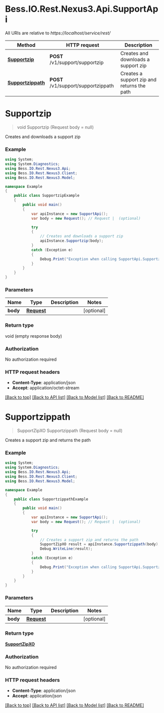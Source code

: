# Bess.IO.Rest.Nexus3.Api.SupportApi

All URIs are relative to *https://localhost/service/rest/*

Method | HTTP request | Description
------------- | ------------- | -------------
[**Supportzip**](SupportApi.md#supportzip) | **POST** /v1/support/supportzip | Creates and downloads a support zip
[**Supportzippath**](SupportApi.md#supportzippath) | **POST** /v1/support/supportzippath | Creates a support zip and returns the path


<a name="supportzip"></a>
# **Supportzip**
> void Supportzip (Request body = null)

Creates and downloads a support zip

### Example
```csharp
using System;
using System.Diagnostics;
using Bess.IO.Rest.Nexus3.Api;
using Bess.IO.Rest.Nexus3.Client;
using Bess.IO.Rest.Nexus3.Model;

namespace Example
{
    public class SupportzipExample
    {
        public void main()
        {
            var apiInstance = new SupportApi();
            var body = new Request(); // Request |  (optional) 

            try
            {
                // Creates and downloads a support zip
                apiInstance.Supportzip(body);
            }
            catch (Exception e)
            {
                Debug.Print("Exception when calling SupportApi.Supportzip: " + e.Message );
            }
        }
    }
}
```

### Parameters

Name | Type | Description  | Notes
------------- | ------------- | ------------- | -------------
 **body** | [**Request**](Request.md)|  | [optional] 

### Return type

void (empty response body)

### Authorization

No authorization required

### HTTP request headers

 - **Content-Type**: application/json
 - **Accept**: application/octet-stream

[[Back to top]](#) [[Back to API list]](../README.md#documentation-for-api-endpoints) [[Back to Model list]](../README.md#documentation-for-models) [[Back to README]](../README.md)

<a name="supportzippath"></a>
# **Supportzippath**
> SupportZipXO Supportzippath (Request body = null)

Creates a support zip and returns the path

### Example
```csharp
using System;
using System.Diagnostics;
using Bess.IO.Rest.Nexus3.Api;
using Bess.IO.Rest.Nexus3.Client;
using Bess.IO.Rest.Nexus3.Model;

namespace Example
{
    public class SupportzippathExample
    {
        public void main()
        {
            var apiInstance = new SupportApi();
            var body = new Request(); // Request |  (optional) 

            try
            {
                // Creates a support zip and returns the path
                SupportZipXO result = apiInstance.Supportzippath(body);
                Debug.WriteLine(result);
            }
            catch (Exception e)
            {
                Debug.Print("Exception when calling SupportApi.Supportzippath: " + e.Message );
            }
        }
    }
}
```

### Parameters

Name | Type | Description  | Notes
------------- | ------------- | ------------- | -------------
 **body** | [**Request**](Request.md)|  | [optional] 

### Return type

[**SupportZipXO**](SupportZipXO.md)

### Authorization

No authorization required

### HTTP request headers

 - **Content-Type**: application/json
 - **Accept**: application/json

[[Back to top]](#) [[Back to API list]](../README.md#documentation-for-api-endpoints) [[Back to Model list]](../README.md#documentation-for-models) [[Back to README]](../README.md)

